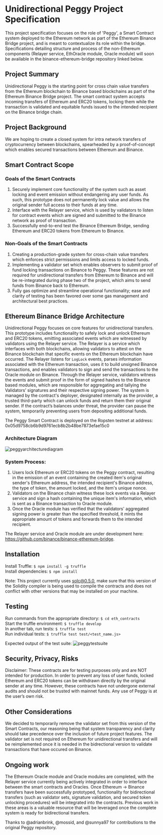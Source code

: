 # Unidirectional Peggy Project Specification

This project specification focuses on the role of 'Peggy', a Smart Contract system deployed to the Ethereum network as part of the Ethereum Binance Bridge project, and is meant to contextualize its role within the bridge. Specifications detailing structure and process of the non-Ethereum components (Relayer service, EthOracle module, Oracle module) will soon be available in the binance-ethereum-bridge repository linked below.

## Project Summary

Unidirectional Peggy is the starting point for cross chain value transfers from the Ethereum blockchain to Binance based blockchains as part of the Ethereum Binance Bridge project. The smart contract system accepts incoming transfers of Ethereum and ERC20 tokens, locking them while the transaction is validated and equitable funds issued to the intended recipient on the Binance bridge chain.

## Project Background

We are hoping to create a closed system for intra network transfers of cryptocurrency between blockchains, spearheaded by a proof-of-concept which enables secured transactions between Ethereum and Binance.

## Smart Contract Scope

### Goals of the Smart Contracts

1. Securely implement core functionality of the system such as asset locking and event emission without endangering any user funds. As such, this prototype does not permanently lock value and allows the original sender full access to their funds at any time.
2. Interface with the Relayer service, which is used by validators to listen for contract events which are signed and submitted to the Binance network as proof of transaction.
3. Successfully end-to-end test the Binance Ethereum Bridge, sending Ethereum and ERC20 tokens from Ethereum to Binance.

### Non-Goals of the Smart Contracts

1. Creating a production-grade system for cross-chain value transfers which enforces strict permissions and limits access to locked funds.
2. Implementing a validator set which enables observers to submit proof of fund locking transactions on Binance to Peggy. These features are not required for unidirectional transfers from Ethereum to Binance and will be re-integrated during phase two of the project, which aims to send funds from Binance back to Ethereum.
3. Fully gas optimize and streamline operational functionality; ease and clarity of testing has been favored over some gas management and architectural best practices.

## Ethereum Binance Bridge Architecture

Unidirectional Peggy focuses on core features for unidirectional transfers. This prototype includes functionality to safely lock and unlock Ethereum and ERC20 tokens, emitting associated events which are witnessed by validators using the Relayer service. The Relayer is a service which interfaces with both blockchains, allowing validators to attest on the Binance blockchain that specific events on the Ethereum blockchain have occurred. The Relayer listens for `LogLock` events, parses information associated with the Ethereum transaction, uses it to build unsigned Binance transactions, and enables validators to sign and send the transactions to the Oracle module on Binance. Through the Relayer service, validators witness the events and submit proof in the form of signed hashes to the Binance based modules, which are responsible for aggregating and tallying the Validators’ signatures and their respective signing power. The system is managed by the contract's deployer, designated internally as the provider, a trusted third-party which can unlock funds and return them their original sender. If the contract’s balances under threat, the provider can pause the system, temporarily preventing users from depositing additional funds.

The Peggy Smart Contract is deployed on the Ropsten testnet at address: 0x05d9758cb6b9d9761ecb8b2b48be7873efae15c0

### Architecture Diagram

![peggyarchitecturediagram](https://user-images.githubusercontent.com/15370712/58388886-632c7700-7fd9-11e9-962e-4e5e9d92c275.png)

### System Process:

1. Users lock Ethereum or ERC20 tokens on the Peggy contract, resulting in the emission of an event containing the created item's original sender's Ethereum address, the intended recipient's Binance address, the type of token, the amount locked, and the item's unique nonce.
2. Validators on the Binance chain witness these lock events via a Relayer service and sign a hash containing the unique item's information, which is sent as a Binance transaction to Oracle module.
3. Once the Oracle module has verified that the validators' aggregated signing power is greater than the specified threshold, it mints the appropriate amount of tokens and forwards them to the intended recipient.

The Relayer service and Oracle module are under development here: https://github.com/binance/binance-ethereum-bridge.

## Installation

Install Truffle: `$ npm install -g truffle`  
Install dependencies: `$ npm install`

Note: This project currently uses solc@0.5.0, make sure that this version of the Solidity compiler is being used to compile the contracts and does not conflict with other versions that may be installed on your machine.

## Testing

Run commands from the appropriate directory: `$ cd eth_contracts`  
Start the truffle environment: `$ truffle develop`  
In another tab, run tests: `$ truffle test`  
Run individual tests: `$ truffle test test/<test_name.js>`

Expected output of the test suite:
![peggytestsuite](https://user-images.githubusercontent.com/15370712/58388940-34fb6700-7fda-11e9-9aef-6ae7b2442a55.png)

## Security, Privacy, Risks

Disclaimer: These contracts are for testing purposes only and are NOT intended for production. In order to prevent any loss of user funds, locked Ethereum and ERC20 tokens can be withdrawn directly by the original sender at any time. However, these contracts have not undergone external audits and should not be trusted with mainnet funds. Any use of Peggy is at the user’s own risk.

## Other Considerations

We decided to temporarily remove the validator set from this version of the Smart Contracts, our reasoning being that system transparency and clarity should take precedence over the inclusion of future project features. The validator set is not required on Ethereum for unidirectional transfers and will be reimplemented once it is needed in the bidrectional version to validate transactions that have occured on Binance.

## Ongoing work

The Ethereum Oracle module and Oracle modules are completed, with the Relayer service currently being actively integrated in order to interface between the smart contracts and Oracles. Once Ethereum -> Binance transfers have been successfully prototyped, functionality for bidirectional transfers (such as validator sets, signature validation, and secured token unlocking procedures) will be integrated into the contracts. Previous work in these areas is a valuable resource that will be leveraged once the complete system is ready for bidirectional transfers.

Thanks to @adrianbrink, @mossid, and @sunnya97 for contributions to the original Peggy repository.
